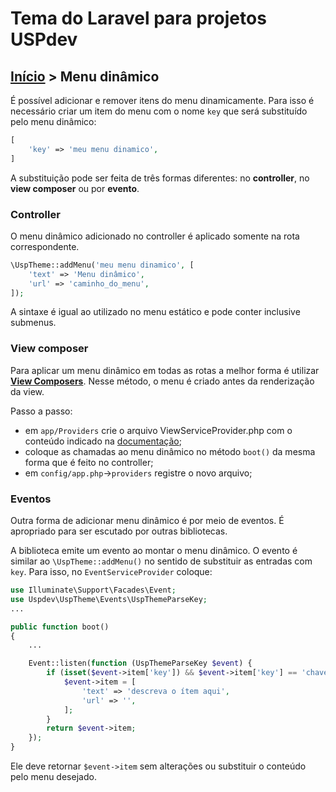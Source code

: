 # Tema do Laravel para projetos USPdev

## [Início](../README.md) > Menu dinâmico

É possível adicionar e remover itens do menu dinamicamente. Para isso é necessário criar um item do menu com o nome `key` que será substituído pelo menu dinâmico:

```php
[
    'key' => 'meu menu dinamico',
]
```

A substituição pode ser feita de três formas diferentes: no **controller**, no **view composer** ou por **evento**.


### Controller

O menu dinâmico adicionado no controller é aplicado somente na rota correspondente.

```php
\UspTheme::addMenu('meu menu dinamico', [
    'text' => 'Menu dinâmico',
    'url' => 'caminho_do_menu',
]);
```
A sintaxe é igual ao utilizado no menu estático e pode conter inclusive submenus.

### View composer

Para aplicar um menu dinâmico em todas as rotas a melhor forma é utilizar [**View Composers**](https://laravel.com/docs/8.x/views#view-composers). Nesse método, o menu é criado antes da renderização da view.

Passo a passo:

* em `app/Providers` crie o arquivo ViewServiceProvider.php com o conteúdo indicado na [documentação](https://laravel.com/docs/8.x/views#view-composers);
* coloque as chamadas ao menu dinâmico no método `boot()` da mesma forma que é feito no controller;
* em `config/app.php`->`providers` registre o novo arquivo;

### Eventos

Outra forma de adicionar menu dinâmico é por meio de eventos. É apropriado para ser escutado por outras bibliotecas.

A biblioteca emite um evento ao montar o menu dinâmico. O evento é similar ao `\UspTheme::addMenu()` no sentido de substituir as entradas com `key`.  Para isso, no `EventServiceProvider` coloque:

```php
use Illuminate\Support\Facades\Event;
use Uspdev\UspTheme\Events\UspThemeParseKey;
...

public function boot()
{
    ...

    Event::listen(function (UspThemeParseKey $event) {
        if (isset($event->item['key']) && $event->item['key'] == 'chave-definida-no-config') {
            $event->item = [
                'text' => 'descreva o ítem aqui',
                'url' => '',
            ];
        }
        return $event->item;
    });
}
```

Ele deve retornar `$event->item` sem alterações ou substituir o conteúdo pelo menu desejado.
